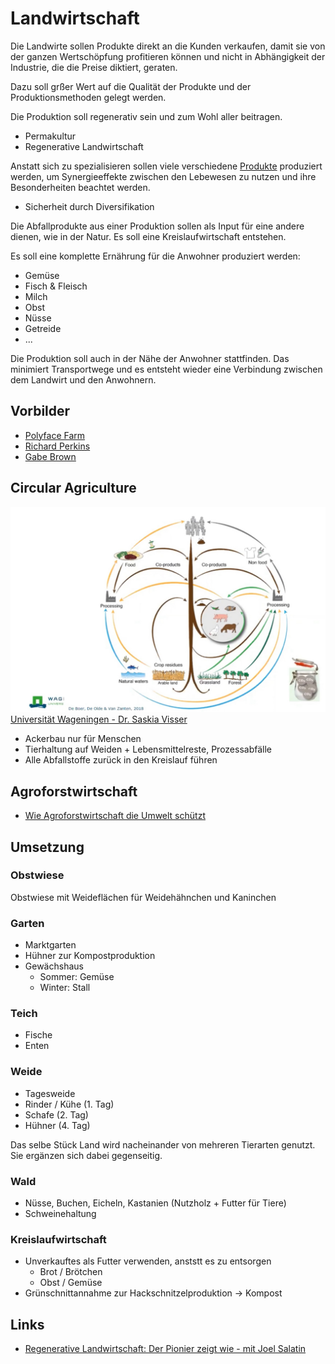 # Landwirtschaft

Die Landwirte sollen Produkte direkt an die Kunden verkaufen, damit sie von der ganzen Wertschöpfung profitieren können und nicht in Abhängigkeit der Industrie, die die Preise diktiert, geraten.

Dazu soll grßer Wert auf die Qualität der Produkte und der Produktionsmethoden gelegt werden.

Die Produktion soll regenerativ sein und zum Wohl aller beitragen.
- Permakultur
- Regenerative Landwirtschaft

Anstatt sich zu spezialisieren sollen viele verschiedene [Produkte](./produktion.md) produziert werden, um Synergieeffekte zwischen den Lebewesen zu nutzen und ihre Besonderheiten beachtet werden.

- Sicherheit durch Diversifikation

Die Abfallprodukte aus einer Produktion sollen als Input für eine andere dienen, wie in der Natur. Es soll eine Kreislaufwirtschaft entstehen.

Es soll eine komplette Ernährung für die Anwohner produziert werden:

- Gemüse
- Fisch & Fleisch
- Milch
- Obst
- Nüsse
- Getreide
- ...

Die Produktion soll auch in der Nähe der Anwohner stattfinden. Das minimiert Transportwege und es entsteht wieder eine Verbindung zwischen dem Landwirt und den Anwohnern. 

## Vorbilder

- [Polyface Farm](https://www.polyfacefarms.com/)
- [Richard Perkins](https://www.youtube.com/user/mrintegralpermanence)
- [Gabe Brown](http://brownsranch.us/soil-health/)

## Circular Agriculture

![](./circular-agriculture.jpeg)
[Universität Wageningen - Dr. Saskia Visser](https://www.youtube.com/watch?v=FS6YsibNXic)

- Ackerbau nur für Menschen
- Tierhaltung auf Weiden + Lebensmittelreste, Prozessabfälle
- Alle Abfallstoffe zurück in den Kreislauf führen

## Agroforstwirtschaft

- [Wie Agroforstwirtschaft die Umwelt schützt](https://www.youtube.com/watch?v=UGx-X-b9c2Y)

## Umsetzung

### Obstwiese

Obstwiese mit Weideflächen für Weidehähnchen und Kaninchen

### Garten

- Marktgarten
- Hühner zur Kompostproduktion
- Gewächshaus
    + Sommer: Gemüse
    + Winter: Stall

### Teich

- Fische 
- Enten

### Weide

- Tagesweide
- Rinder / Kühe (1. Tag)
- Schafe (2. Tag)
- Hühner (4. Tag)

Das selbe Stück Land wird nacheinander von mehreren Tierarten genutzt. Sie ergänzen sich dabei gegenseitig.

### Wald

- Nüsse, Buchen, Eicheln, Kastanien (Nutzholz + Futter für Tiere)
- Schweinehaltung

### Kreislaufwirtschaft

- Unverkauftes als Futter verwenden, anststt es zu entsorgen
    + Brot / Brötchen
    + Obst / Gemüse
- Grünschnittannahme zur Hackschnitzelproduktion -> Kompost

## Links 

- [Regenerative Landwirtschaft: Der Pionier zeigt wie - mit Joel Salatin](https://www.youtube.com/watch?v=DavtMuiPM1M)
